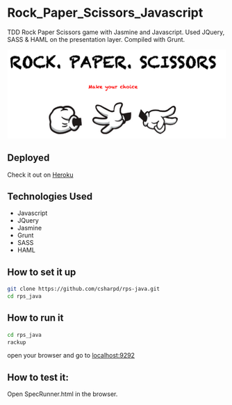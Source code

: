 # Rock_Paper_Scissors_Javascript


TDD  Rock Paper Scissors game with Jasmine and Javascript. Used JQuery, SASS & HAML on the presentation layer. Compiled with Grunt.

![](public/images/screenshot.png)

## Deployed
Check it out on [Heroku]()

## Technologies Used

* Javascript
* JQuery
* Jasmine
* Grunt
* SASS
* HAML

## How to set it up
```sh
git clone https://github.com/csharpd/rps-java.git
cd rps_java
```

## How to run it

```sh
cd rps_java
rackup
```

open your browser and go to [localhost:9292](http://localhost:9292)

## How to test it:

Open SpecRunner.html in the browser.




